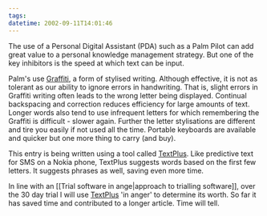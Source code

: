 ```yaml
---
tags: 
datetime: 2002-09-11T14:01:46
---
```

The use of a Personal Digital Assistant (PDA) such as a Palm Pilot can add great value to a personal knowledge management strategy. But one of the key inhibitors is the speed at which text can be input.

Palm's use [Graffiti](http://www.palm.com/asia/products/input/index.html), a form of stylised writing. Although effective, it is not as tolerant as our ability to ignore errors in handwriting. That is, slight errors in Graffiti writing often leads to the wrong letter being displayed. Continual backspacing and correction reduces efficiency for large amounts of text. Longer words also tend to use infrequent letters for which remembering the Graffiti is difficult - slower again. Further the letter stylisations are different and tire you easily if not used all the time. Portable keyboards are available and quicker but one more thing to carry (and buy).

This entry is being written using a tool called [TextPlus](http://www.smartcell.com). Like predictive text for SMS on a Nokia phone, TextPlus suggests words based on the first few letters. It suggests phrases as well, saving even more time.

In line with an [[Trial software in ange|approach to trialling software]], over the 30 day trial I will use [TextPlus](http://www.smartcell.com) 'in anger' to determine its worth. So far it has saved time and contributed to a longer article. Time will tell.
